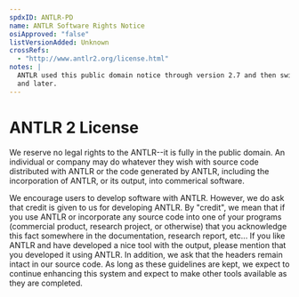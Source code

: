 ```yaml
---
spdxID: ANTLR-PD
name: ANTLR Software Rights Notice
osiApproved: "false"
listVersionAdded: Unknown
crossRefs: 
  - "http://www.antlr2.org/license.html"
notes: |
  ANTLR used this public domain notice through version 2.7 and then switched to a BSD license for version 3.0
  and later.
---
```


# ANTLR 2 License

We reserve no legal rights to the ANTLR--it is fully in the public domain. An individual or company may do whatever they wish with source code distributed with ANTLR or the code generated by ANTLR, including the incorporation of ANTLR, or its output, into commerical software.

We encourage users to develop software with ANTLR. However, we do ask that credit is given to us for developing ANTLR. By "credit", we mean that if you use ANTLR or incorporate any source code into one of your programs (commercial product, research project, or otherwise) that you acknowledge this fact somewhere in the documentation, research report, etc... If you like ANTLR and have developed a nice tool with the output, please mention that you developed it using ANTLR. In addition, we ask that the headers remain intact in our source code. As long as these guidelines are kept, we expect to continue enhancing this system and expect to make other tools available as they are completed.
